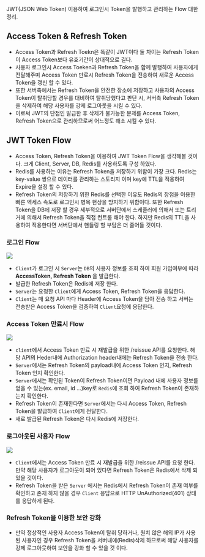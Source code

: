 >
JWT(JSON Web Token) 이용하여 로그인시 Token을 발행하고 관리하는 Flow 대한 정리.

## Access Token & Refresh Token
- Access Token과 Refresh Toekn은 똑같이 JWT이다 둘 차이는 Refresh Token이 Access Token보다 유효기간이 상대적으로 길다.
- 사용자 로그인시 Access Toeken과 Refresh Token을 함께 발행하여 사용자에게 전달해주며 Access Token 만료시 Refresh Token을 전송하여 새로운 Access Token을 갱신 할 수 있다.
- 또한 서버측에서는 Refresh Token을 안전한 장소에 저장하고 사용자의 Access Token이 탈취당할 경우를 대비하여 탈취당했다고 판단 시, 서버측 Refresh Token을 삭제하여 해당 사용자를 강제 로그아웃을 시킬 수 있다.
- 이로써 JWT의 단점인 발급한 후 삭제가 불가능한 문제를 Access Token, Refresh Token으로 관리하므로써 어느정도 해소 시킬 수 있다.


## JWT Token Flow
- Access Token, Refresh Token을 이용하여 JWT Token Flow을 생각해볼 것이다. 크게 Client, Server, DB, Redis를 사용하도록 구성 하였다.
- Redis를 사용하는 이유는 Refresh Token을 저장하기 위함이 가장 크다.
Redis는 key-value 쌍으로 데이터를 관리하는 스토리지 이며 key에 TTL을 적용하여 Expire을 설정 할 수 있다.
- Refresh Token의 저장하기 위한 Redis를 선택한 이유도 Redis의 장점을 이용한 빠른 엑세스 속도로 로그인시 병목 현상을 방지하기 위함이다. 또한 Refresh Token을 DB에 저장 할 경우 세부적으로 서버단에서 스케줄러에 의해서 또는 트리거에 의해서 Refresh Token을 직접 컨트롤 해야 한다. 하지만 Redis의 TTL을 사용하여 적용한다면 서버단에서 핸들링 할 부담은 더 줄어들 것이다.


### 로그인 Flow
![](https://velog.velcdn.com/images/hong-brother/post/682dc8ee-eb75-41a3-bbd8-fee4ebcec880/image.png)
- `Client`가 로그인 시 `Server`는 `DB`의 사용자 정보를 조회 하여 회원 가입여부에 따라 **AccessToken, Refresh Token** 을 발급한다. 
- 발급한 Refresh Token은 Redis에 저장 한다.
- `Server`는 요청한 `Client`에게 Access Token, Refresh Token을 응답한다.
- `Client`는 매 요청 API 마다 Header에 Access Token을 담아 전송 하고 서버는 전송받은 Access Token을 검증하여 `Client`요청에 응답한다.


### Access Token 만료시 Flow
![](https://velog.velcdn.com/images/hong-brother/post/1b419352-cc75-4984-b4f4-82741b0d6e2f/image.png)
- `client`에서 Access Token 만료 시 재발급을 위한 /reissue API를 요청한다. 해당 API의 Heder내에 Authorization header내에는 Refresh Token을 전송 한다.
- `Server`에서는 Refresh Token의 payload내에 Access Token 인지, Refresh Token 인지 확인한다.
- `Server`에서는 확인된 Token이 Refresh Token이면 Payload 내에 사용자 정보를 얻을 수 있는(ex. email, id ...)key로 `Redis`에 조회 하여 Refresh Token이 존재하는지 확인한다.
- Refresh Token이 존재한다면 `Server`에서는 다시 Access Token, Refresh Token을 발급하여 `Client`에게 전달한다.
- 새로 발급된 Refresh Token은 다시 Redis에 저장한다.

### 로그아웃된 사용자 Flow
![](https://velog.velcdn.com/images/hong-brother/post/afa2c856-0adb-4040-ac65-1e2701f49387/image.png)
- `Client`에서는 Access Token 만료 시 재발급을 위한 /reissue API를 요청 한다.
만약 해당 사용자가 로그아웃이 되어 있다면 Refresh Token은 Redis에서 삭제 되었을 것이다.
- Refresh Token을 받은 `Server` 에서는 Redis에서 Refresh Token이 존재 여부를 확인하고 존재 하지 않을 경우 `Client` 응답으로 HTTP UnAuthorized(401) 상태를 응답하게 된다.

### Refresh Token을 이용한 보안 강화
- 만약 정상적인 사용자 Access Token이 탈취 당하거나, 원치 않은 해외 IP가 사용된 사용자인 경우 Refresh Token을 서버내에(Redis)삭제 하므로써 해당 사용자를 강제 로그아웃하여 보안을 강화 할 수 있을 것 이다.
